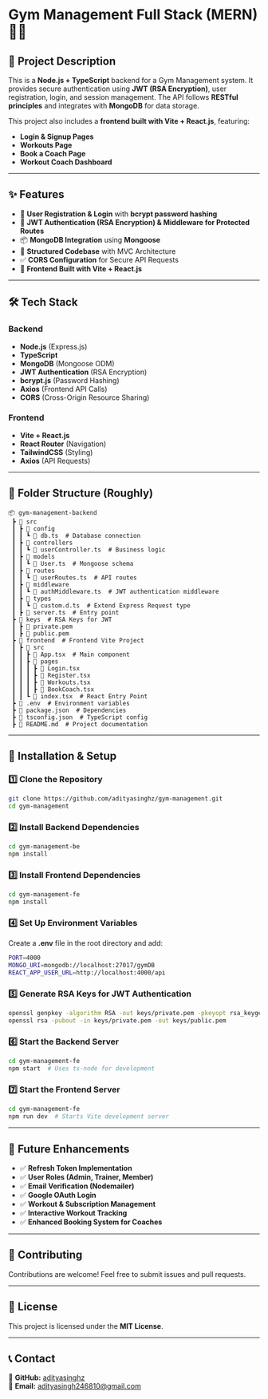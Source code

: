 # Gym Management Full Stack (MERN) 🏋️‍♂️

## 📌 Project Description

This is a **Node.js + TypeScript** backend for a Gym Management system. It provides secure authentication using **JWT (RSA Encryption)**, user registration, login, and session management. The API follows **RESTful principles** and integrates with **MongoDB** for data storage.

This project also includes a **frontend built with Vite + React.js**, featuring:
- **Login & Signup Pages**
- **Workouts Page**
- **Book a Coach Page**
- **Workout Coach Dashboard**

---

## ✨ Features

- 📝 **User Registration & Login** with **bcrypt password hashing**
- 🔐 **JWT Authentication (RSA Encryption) & Middleware for Protected Routes**
- 📦 **MongoDB Integration** using **Mongoose**
- 📂 **Structured Codebase** with MVC Architecture
- ✅ **CORS Configuration** for Secure API Requests
- 🎨 **Frontend Built with Vite + React.js**

---

## 🛠️ Tech Stack

### **Backend**
- **Node.js** (Express.js)
- **TypeScript**
- **MongoDB** (Mongoose ODM)
- **JWT Authentication** (RSA Encryption)
- **bcrypt.js** (Password Hashing)
- **Axios** (Frontend API Calls)
- **CORS** (Cross-Origin Resource Sharing)

### **Frontend**
- **Vite + React.js**
- **React Router** (Navigation)
- **TailwindCSS** (Styling)
- **Axios** (API Requests)

---

## 📂 Folder Structure (Roughly)
```
📦 gym-management-backend
 ┣ 📂 src
 ┃ ┣ 📂 config
 ┃ ┃ ┗ 📜 db.ts  # Database connection
 ┃ ┣ 📂 controllers
 ┃ ┃ ┗ 📜 userController.ts  # Business logic
 ┃ ┣ 📂 models
 ┃ ┃ ┗ 📜 User.ts  # Mongoose schema
 ┃ ┣ 📂 routes
 ┃ ┃ ┗ 📜 userRoutes.ts  # API routes
 ┃ ┣ 📂 middleware
 ┃ ┃ ┗ 📜 authMiddleware.ts  # JWT authentication middleware
 ┃ ┣ 📂 types
 ┃ ┃ ┗ 📜 custom.d.ts  # Extend Express Request type
 ┃ ┣ 📜 server.ts  # Entry point
 ┣ 📂 keys  # RSA Keys for JWT
 ┃ ┣ 📜 private.pem
 ┃ ┣ 📜 public.pem
 ┣ 📂 frontend  # Frontend Vite Project
 ┃ ┣ 📂 src
 ┃ ┃ ┣ 📜 App.tsx  # Main component
 ┃ ┃ ┣ 📂 pages
 ┃ ┃ ┃ ┣ 📜 Login.tsx
 ┃ ┃ ┃ ┣ 📜 Register.tsx
 ┃ ┃ ┃ ┣ 📜 Workouts.tsx
 ┃ ┃ ┃ ┣ 📜 BookCoach.tsx
 ┃ ┃ ┗ 📜 index.tsx  # React Entry Point
 ┣ 📜 .env  # Environment variables
 ┣ 📜 package.json  # Dependencies
 ┣ 📜 tsconfig.json  # TypeScript config
 ┣ 📜 README.md  # Project documentation
```

---

## 🚀 Installation & Setup

### **1️⃣ Clone the Repository**
```sh
git clone https://github.com/adityasinghz/gym-management.git
cd gym-management
```

### **2️⃣ Install Backend Dependencies**
```sh
cd gym-management-be
npm install
```

### **3️⃣ Install Frontend Dependencies**
```sh
cd gym-management-fe
npm install
```

### **4️⃣ Set Up Environment Variables**
Create a **.env** file in the root directory and add:
```sh
PORT=4000
MONGO_URI=mongodb://localhost:27017/gymDB
REACT_APP_USER_URL=http://localhost:4000/api
```

### **5️⃣ Generate RSA Keys for JWT Authentication**
```sh
openssl genpkey -algorithm RSA -out keys/private.pem -pkeyopt rsa_keygen_bits:2048
openssl rsa -pubout -in keys/private.pem -out keys/public.pem
```

### **6️⃣ Start the Backend Server**
```sh
cd gym-management-fe
npm start  # Uses ts-node for development
```

### **7️⃣ Start the Frontend Server**
```sh
cd gym-management-fe
npm run dev  # Starts Vite development server
```

---

## 🎯 Future Enhancements

- ✅ **Refresh Token Implementation**
- ✅ **User Roles (Admin, Trainer, Member)**
- ✅ **Email Verification (Nodemailer)**
- ✅ **Google OAuth Login**
- ✅ **Workout & Subscription Management**
- ✅ **Interactive Workout Tracking**
- ✅ **Enhanced Booking System for Coaches**

---

## 🤝 Contributing

Contributions are welcome! Feel free to submit issues and pull requests.

---

## 📜 License

This project is licensed under the **MIT License**.

---

## 📞 Contact

🔗 **GitHub:** [adityasinghz](https://github.com/adityasinghz)\
📧 **Email:** [adityasingh246810@gmail.com](adityasingh246810@gmail.com)

